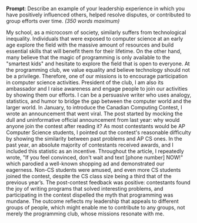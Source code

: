 **Prompt**: Describe an example of your leadership experience in which you have positively influenced others, helped resolve disputes, or contributed to group efforts over time. _(350 words maximum)_

My school, as a microcosm of society, similarly suffers from technological inequality. Individuals that were exposed to computer science at an early age explore the field with the massive amount of resources and build essential skills that will benefit them for their lifetime. On the other hand, many believe that the magic of programming is only available to the "smartest kids" and hesitate to explore the field that is open to everyone. At the programming club, we value equality and believe technology should not be a privilege. Therefore, one of our missions is to encourage participation in computer science activities. President of the club, I am also its ambassador and I raise awareness and engage people to join our activities by showing them our efforts. I can be a persuasive writer who uses analogy, statistics, and humor to bridge the gap between the computer world and the larger world. In January, to introduce the Canadian Computing Contest, I wrote an announcement that went viral. The post started by mocking the dull and uninformative official announcement from last year: why would anyone join the contest after reading it? As most contestants would be AP Computer Science students, I pointed out the contest's reasonable difficulty by showing the similarity between past problems and AP CS ones. In the past year, an absolute majority of contestants received awards, and I included this statistic as an incentive. Throughout the article, I repeatedly wrote, "If you feel convinced, don't wait and text [phone number] NOW!" which parodied a well-known shopping ad and demonstrated our eagerness. Non-CS students were amused, and even more CS students joined the contest, despite the CS class size being a third that of the previous year’s. The post-contest feedback was positive: contestants found the joy of writing programs that solved interesting problems, and participating in the contest dispelled the myth that programming was mundane. The outcome reflects my leadership that appeals to different groups of people, which might enable me to contribute to any groups, not merely the programming club, whose missions resonate with me.